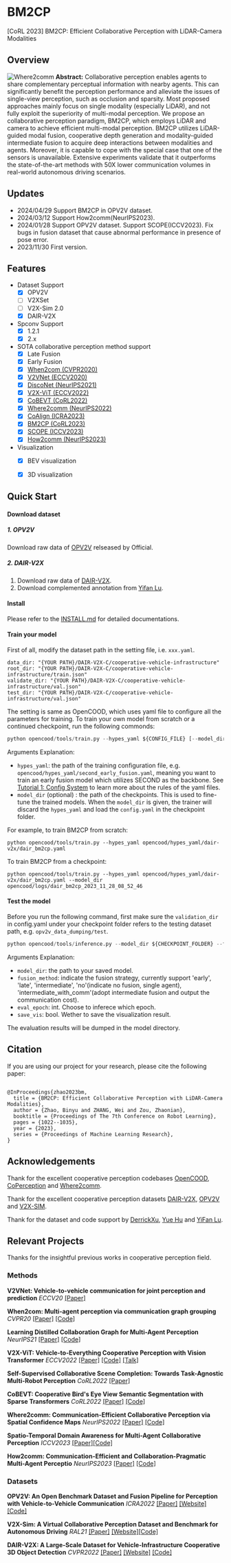 # BM2CP
[CoRL 2023] BM2CP: Efficient Collaborative Perception with LiDAR-Camera Modalities

## Overview
![Where2comm](./images/Workflow.png)
**Abstract:** Collaborative perception enables agents to share complementary perceptual information with nearby agents. This can significantly benefit the perception performance and alleviate the issues of single-view perception, such as occlusion and sparsity. Most proposed approaches mainly focus on single modality (especially LiDAR), and not fully exploit the superiority of multi-modal perception. We propose an collaborative perception paradigm, BM2CP, which employs LiDAR and camera to achieve efficient multi-modal perception. BM2CP utilizes LiDAR-guided modal fusion, cooperative depth generation and modality-guided intermediate fusion to acquire deep interactions between modalities and agents. Moreover, it is capable to cope with the special case that one of the sensors is unavailable. Extensive experiments validate that it outperforms the state-of-the-art methods with 50X lower communication volumes in real-world autonomous driving scenarios.


## Updates
- 2024/04/29 Support BM2CP in OPV2V dataset.
- 2024/03/12 Support How2comm(NeurIPS2023).
- 2024/01/28 Support OPV2V dataset. Support SCOPE(ICCV2023). Fix bugs in fusion dataset that cause abnormal performance in presence of pose error. 
- 2023/11/30 First version.


## Features

- Dataset Support
  - [x] OPV2V
  - [ ] V2XSet
  - [ ] V2X-Sim 2.0
  - [x] DAIR-V2X

- Spconv Support
  - [x] 1.2.1
  - [x] 2.x

- SOTA collaborative perception method support
    - [x] Late Fusion
    - [x] Early Fusion
    - [x] [When2com (CVPR2020)](https://arxiv.org/abs/2006.00176)
    - [x] [V2VNet (ECCV2020)](https://arxiv.org/abs/2008.07519)
    - [x] [DiscoNet (NeurIPS2021)](https://arxiv.org/abs/2111.00643)
    - [x] [V2X-ViT (ECCV2022)](https://arxiv.org/abs/2203.10638)
    - [x] [CoBEVT (CoRL2022)](https://arxiv.org/abs/2207.02202)
    - [x] [Where2comm (NeurIPS2022)](https://arxiv.org/abs/2209.12836)
    - [x] [CoAlign (ICRA2023)](https://arxiv.org/abs/2211.07214)
    - [x] [BM2CP (CoRL2023)](https://arxiv.org/abs/2310.14702)
    - [x] [SCOPE (ICCV2023)](https://arxiv.org/abs/2307.13929)
    - [x] [How2comm (NeurIPS2023)](https://openreview.net/pdf?id=Dbaxm9ujq6)

- Visualization
  - [x] BEV visualization
  - [x] 3D visualization


## Quick Start
#### Download dataset 
##### 1. OPV2V
Download raw data of [OPV2V](https://drive.google.com/drive/folders/1dkDeHlwOVbmgXcDazZvO6TFEZ6V_7WUu) relseased by Official.
##### 2. DAIR-V2X
1. Download raw data of [DAIR-V2X](https://thudair.baai.ac.cn/cooptest).
2. Download complemented annotation from [Yifan Lu](https://github.com/yifanlu0227/CoAlign).

#### Install
Please refer to the [INSTALL.md](./INSTALL.md) for detailed documentations. 


#### Train your model
First of all, modify the dataset path in the setting file, i.e. `xxx.yaml`.
```
data_dir: "{YOUR PATH}/DAIR-V2X-C/cooperative-vehicle-infrastructure"
root_dir: "{YOUR PATH}/DAIR-V2X-C/cooperative-vehicle-infrastructure/train.json"
validate_dir: "{YOUR PATH}/DAIR-V2X-C/cooperative-vehicle-infrastructure/val.json"
test_dir: "{YOUR PATH}/DAIR-V2X-C/cooperative-vehicle-infrastructure/val.json"
```

The setting is same as OpenCOOD, which uses yaml file to configure all the parameters for training. To train your own model from scratch or a continued checkpoint, run the following commonds:
```python
python opencood/tools/train.py --hypes_yaml ${CONFIG_FILE} [--model_dir  ${CHECKPOINT_FOLDER}]
```
Arguments Explanation:
- `hypes_yaml`: the path of the training configuration file, e.g. `opencood/hypes_yaml/second_early_fusion.yaml`, meaning you want to train
an early fusion model which utilizes SECOND as the backbone. See [Tutorial 1: Config System](https://opencood.readthedocs.io/en/latest/md_files/config_tutorial.html) to learn more about the rules of the yaml files.
- `model_dir` (optional) : the path of the checkpoints. This is used to fine-tune the trained models. When the `model_dir` is given, the trainer will discard the `hypes_yaml` and load the `config.yaml` in the checkpoint folder.

For example, to train BM2CP from scratch:
```
python opencood/tools/train.py --hypes_yaml opencood/hypes_yaml/dair-v2x/dair_bm2cp.yaml
```

To train BM2CP from a checkpoint:
```
python opencood/tools/train.py --hypes_yaml opencood/hypes_yaml/dair-v2x/dair_bm2cp.yaml --model_dir opencood/logs/dair_bm2cp_2023_11_28_08_52_46
```

#### Test the model
Before you run the following command, first make sure the `validation_dir` in config.yaml under your checkpoint folder
refers to the testing dataset path, e.g. `opv2v_data_dumping/test`.

```python
python opencood/tools/inference.py --model_dir ${CHECKPOINT_FOLDER} --fusion_method ${FUSION_STRATEGY} --eval_epoch ${epoch_number} --save_vis ${default False}
```
Arguments Explanation:
- `model_dir`: the path to your saved model.
- `fusion_method`: indicate the fusion strategy, currently support 'early', 'late', 'intermediate', 'no'(indicate no fusion, single agent), 'intermediate_with_comm'(adopt intermediate fusion and output the communication cost).
- `eval_epoch`: int. Choose to inferece which epoch.
- `save_vis`: bool. Wether to save the visualization result.

The evaluation results  will be dumped in the model directory.

## Citation
If you are using our project for your research, please cite the following paper:

```

@InProceedings{zhao2023bm,
  title = {BM2CP: Efficient Collaborative Perception with LiDAR-Camera Modalities},
  author = {Zhao, Binyu and ZHANG, Wei and Zou, Zhaonian},
  booktitle = {Proceedings of The 7th Conference on Robot Learning},
  pages = {1022--1035},
  year = {2023},
  series = {Proceedings of Machine Learning Research},
}
```

## Acknowledgements
Thank for the excellent cooperative perception codebases [OpenCOOD](https://github.com/DerrickXuNu/OpenCOOD), [CoPerception](https://github.com/coperception/coperception) and [Where2comm](https://github.com/MediaBrain-SJTU/Where2comm).

Thank for the excellent cooperative perception datasets [DAIR-V2X](https://thudair.baai.ac.cn/index), [OPV2V](https://mobility-lab.seas.ucla.edu/opv2v/) and [V2X-SIM](https://ai4ce.github.io/V2X-Sim/).

Thank for the dataset and code support by [DerrickXu](https://github.com/DerrickXuNu), [Yue Hu](https://github.com/MediaBrain-SJTU) and [YiFan Lu](https://github.com/yifanlu0227).

## Relevant Projects

Thanks for the insightful previous works in cooperative perception field.

### Methods

**V2VNet: Vehicle-to-vehicle communication for joint perception and prediction** 
*ECCV20* [[Paper]](https://arxiv.org/abs/2008.07519) 

**When2com: Multi-agent perception via communication graph grouping** 
*CVPR20* [[Paper]](https://arxiv.org/abs/2006.00176) [[Code]](https://arxiv.org/abs/2006.00176)

**Learning Distilled Collaboration Graph for Multi-Agent Perception** 
*NeurIPS21* [[Paper]](https://arxiv.org/abs/2111.00643) [[Code]](https://github.com/DerrickXuNu/OpenCOOD)

**V2X-ViT: Vehicle-to-Everything Cooperative Perception with Vision Transformer** *ECCV2022* [[Paper]](https://arxiv.org/abs/2203.10638) [[Code]](https://github.com/DerrickXuNu/v2x-vit) [[Talk]](https://course.zhidx.com/c/MmQ1YWUyMzM1M2I3YzVlZjE1NzM=)

**Self-Supervised Collaborative Scene Completion: Towards Task-Agnostic Multi-Robot Perception** 
*CoRL2022* [[Paper]](https://openreview.net/forum?id=hW0tcXOJas2)

**CoBEVT: Cooperative Bird's Eye View Semantic Segmentation with Sparse Transformers** *CoRL2022* [[Paper]](https://arxiv.org/abs/2207.02202) [[Code]](https://github.com/DerrickXuNu/CoBEVT)

**Where2comm: Communication-Efficient Collaborative Perception via Spatial Confidence Maps** *NeurIPS2022* [[Paper]](https://arxiv.org/abs/2209.12836) [[Code]](https://github.com/MediaBrain-SJTU/Where2comm)

**Spatio-Temporal Domain Awareness for Multi-Agent Collaborative Perception** *ICCV2023* [[Paper]](https://arxiv.org/abs/2307.13929)[[Code]](https://github.com/starfdu1418/SCOPE)

**How2comm: Communication-Efficient and Collaboration-Pragmatic Multi-Agent Perceptio** *NeurIPS2023* [[Paper]](https://openreview.net/pdf?id=Dbaxm9ujq6) [[Code]](https://github.com/ydk122024/How2comm)


### Datasets

**OPV2V: An Open Benchmark Dataset and Fusion Pipeline for Perception with Vehicle-to-Vehicle Communication** 
*ICRA2022* [[Paper]](https://arxiv.org/abs/2109.07644) [[Website]](https://mobility-lab.seas.ucla.edu/opv2v/) [[Code]](https://github.com/DerrickXuNu/OpenCOOD)

**V2X-Sim: A Virtual Collaborative Perception Dataset and Benchmark for Autonomous Driving** 
*RAL21* [[Paper]](https://arxiv.org/abs/2111.00643) [[Website]](https://ai4ce.github.io/V2X-Sim/)[[Code]](https://github.com/ai4ce/V2X-Sim)

**DAIR-V2X: A Large-Scale Dataset for Vehicle-Infrastructure Cooperative 3D Object Detection** *CVPR2022* [[Paper]](https://arxiv.org/abs/2204.05575) [[Website]](https://thudair.baai.ac.cn/index) [[Code]](https://github.com/AIR-THU/DAIR-V2X)

